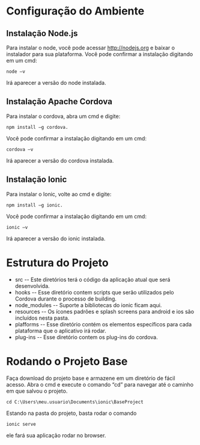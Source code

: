 # Configuração do Ambiente
## Instalação Node.js
Para instalar o node, você pode acessar  http://nodejs.org e baixar o instalador para sua plataforma.
Você pode confirmar a instalação digitando em um cmd:
```
node –v
```
Irá aparecer a versão do node instalada.
## Instalação Apache Cordova
Para instalar o cordova, abra um cmd e digite: 
```
npm install –g cordova.
```

Você pode confirmar a instalação digitando em um cmd: 
```
cordova –v
```
Irá aparecer a versão do cordova instalada.
## Instalação Ionic
Para instalar o Ionic, volte ao cmd e digite:
```
npm install –g ionic.
```
Você pode confirmar a instalação digitando em um cmd: 
```
ionic –v
```
Irá aparecer a versão do ionic instalada.
# Estrutura do Projeto
- src -- Este diretórios terá o código da aplicação atual que será desenvolvida.
- hooks -- Esse diretório contem scripts que serão utilizados pelo Cordova durante o processo de building.
- node_modules -- Suporte a bibliotecas do ionic ficam aqui.
- resources -- Os ícones padrões e splash screens para android e ios são incluídos nesta pasta.
- plafforms -- Esse diretório contém os elementos específicos para cada plataforma que o aplicativo irá rodar.
- plug-ins -- Esse diretório contem os plug-ins do cordova.
# Rodando o Projeto Base
Faça download do projeto base e armazene em um diretório de fácil acesso.
Abra o cmd e execute o comando “cd” para navegar até o caminho em que salvou o projeto. 
```
cd C:\Users\meu.usuario\Documents\ionic\BaseProject
```
Estando na pasta do projeto, basta rodar o comando 
```
ionic serve
```
ele fará sua aplicação rodar no browser.

